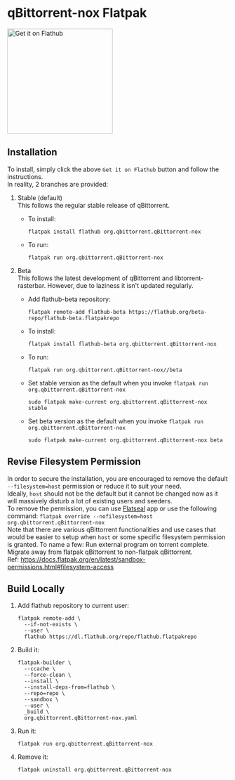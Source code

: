 # qBittorrent-nox Flatpak

<a href='https://flathub.org/apps/details/org.qbittorrent.qBittorrent-nox'><img width='240' alt='Get it on Flathub' src='https://flathub.org/api/badge?svg&locale=en'/></a>

## Installation

To install, simply click the above `Get it on Flathub` button and follow the instructions. \
In reality, 2 branches are provided:
1. Stable (default) \
   This follows the regular stable release of qBittorrent.
   * To install:
     ```shell
     flatpak install flathub org.qbittorrent.qBittorrent-nox
     ```
   * To run:
     ```shell
     flatpak run org.qbittorrent.qBittorrent-nox
     ```

2. Beta \
   This follows the latest development of qBittorrent and libtorrent-rasterbar. However, due to laziness
   it isn't updated regularly.
   * Add flathub-beta repository:
     ```shell
     flatpak remote-add flathub-beta https://flathub.org/beta-repo/flathub-beta.flatpakrepo
     ```
   * To install:
     ```shell
     flatpak install flathub-beta org.qbittorrent.qBittorrent-nox
     ```
   * To run:
     ```shell
     flatpak run org.qbittorrent.qBittorrent-nox//beta
     ```
   * Set stable version as the default when you invoke `flatpak run org.qbittorrent.qBittorrent-nox`
     ```shell
     sudo flatpak make-current org.qbittorrent.qBittorrent-nox stable
     ```
   * Set beta version as the default when you invoke `flatpak run org.qbittorrent.qBittorrent-nox`
     ```shell
     sudo flatpak make-current org.qbittorrent.qBittorrent-nox beta
     ```

## Revise Filesystem Permission
   In order to secure the installation, you are encouraged to remove the default `--filesystem=host` permission or reduce it to suit your need. \
   Ideally, `host` should not be the default but it cannot be changed now as it will massively disturb a lot of existing users and seeders. \
   To remove the permission, you can use [Flatseal](https://flathub.org/apps/com.github.tchx84.Flatseal) app or use the following command: `flatpak override --nofilesystem=host org.qbittorrent.qBittorrent-nox` \
   Note that there are various qBittorrent functionalities and use cases that would be easier to setup when `host` or some specific filesystem permission is granted.
   To name a few: Run external program on torrent complete. Migrate away from flatpak qBittorrent to non-flatpak qBittorrent. \
   Ref: https://docs.flatpak.org/en/latest/sandbox-permissions.html#filesystem-access

## Build Locally

1. Add flathub repository to current user:
   ```shell
   flatpak remote-add \
     --if-not-exists \
     --user \
     flathub https://dl.flathub.org/repo/flathub.flatpakrepo
   ```

2. Build it:
   ```shell
   flatpak-builder \
     --ccache \
     --force-clean \
     --install \
     --install-deps-from=flathub \
     --repo=repo \
     --sandbox \
     --user \
     _build \
     org.qbittorrent.qBittorrent-nox.yaml
   ```

3. Run it:
   ```shell
   flatpak run org.qbittorrent.qBittorrent-nox
   ```

4. Remove it:
   ```shell
   flatpak uninstall org.qbittorrent.qBittorrent-nox
   ```

